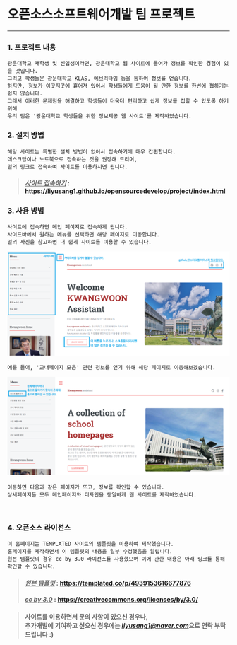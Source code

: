 # 오픈소스소프트웨어개발 팀 프로젝트
--------------------
### 1. 프로젝트 내용
    광운대학교 재학생 및 신입생이라면, 광운대학교 웹 사이트에 들어가 정보를 확인한 경험이 있을 것입니다. 
    그리고 학생들은 광운대학교 KLAS, 에브리타임 등을 통하여 정보를 얻습니다. 
    하지만, 정보가 이곳저곳에 흩어져 있어서 학생들에게 도움이 될 만한 정보를 한번에 접하기는 쉽지 않습니다. 
    그래서 이러한 문제점을 해결하고 학생들이 더욱더 편리하고 쉽게 정보를 접할 수 있도록 하기 위해 
    우리 팀은 '광운대학교 학생들을 위한 정보제공 웹 사이트'를 제작하였습니다.


### 2. 설치 방법
    해당 사이트는 특별한 설치 방법이 없어서 접속하기에 매우 간편합니다.
    데스크탑이나 노트북으로 접속하는 것을 권장해 드리며, 
    밑의 링크로 접속하여 사이트를 이용하시면 됩니다.
> #### *<u>사이트 접속하기</u>* : <https://liyusang1.github.io/opensourcedevelop/project/index.html>


### 3. 사용 방법
    사이트에 접속하면 메인 페이지로 접속하게 됩니다.
    사이드바에서 원하는 메뉴를 선택하면 해당 페이지로 이동합니다.
    밑의 사진을 참고하면 더 쉽게 사이트를 이용할 수 있습니다.
![mainpage_guide](./project/images/mainpage_guide.png)

    예를 들어, '교내페이지 모음' 관련 정보를 얻기 위해 해당 페이지로 이동해보겠습니다.
![subpage_guide](./project/images/subpage_guide.png)

    이동하면 다음과 같은 페이지가 뜨고, 정보를 확인할 수 있습니다.
    상세페이지들 모두 메인페이지와 디자인을 동일하게 웹 사이트를 제작하였습니다.
    
<br>

### 4. 오픈소스 라이선스
    이 홈페이지는 TEMPLATED 사이트의 템플릿을 이용하여 제작했습니다. 
    홈페이지를 제작하면서 이 템플릿의 내용을 일부 수정했음을 알립니다. 
    원본 템플릿의 경우 cc by 3.0 라이선스를 사용했으며 이에 관한 내용은 아래 링크를 통해 확인할 수 있습니다. 
> #### *<u>원본 템플릿</u>* : <https://templated.co/p/4939153616677876>
> #### *<u> cc by 3.0</u>* : <https://creativecommons.org/licenses/by/3.0/>

> #### 사이트를 이용하면서 문의 사항이 있으신 경우나, <br> 추가개발에 기여하고 싶으신 경우에는 *liyusang1@naver.com*으로 연락 부탁드립니다 :)
